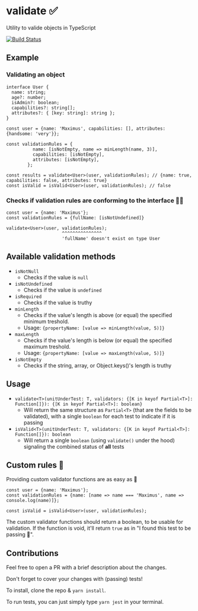 # validate :white_check_mark:
Utility to valide objects in TypeScript

[![Build Status](https://travis-ci.org/kreatemore/validate.svg?branch=master)](https://travis-ci.org/kreatemore/validate)

## Example

### Validating an object

```
interface User {
  name: string;
  age?: number;
  isAdmin?: boolean;
  capabilities?: string[];
  attributes?: { [key: string]: string };
}

const user = {name: 'Maximus', capabilities: [], attributes: {handsome: 'very'}};

const validationRules = {
          name: [isNotEmpty, name => minLength(name, 3)],
          capabilities: [isNotEmpty],
          attributes: [isNotEmpty],
        };

const results = validate<User>(user, validationRules); // {name: true, capabilities: false, attributes: true}
const isValid = isValid<User>(user, validationRules); // false
```

### Checks if validation rules are conforming to the interface :policeman:

```
const user = {name: 'Maximus'};
const validationRules = {fullName: [isNotUndefined]}

validate<User>(user, validationRules);
                     ^^^^^^^^^^^^^^^
                     'fullName' doesn't exist on type User
```

## Available validation methods

* `isNotNull`
  * Checks if the value is `null`
* `isNotUndefined`
  * Checks if the value is `undefined`
* `isRequired`
  * Checks if the value is truthy
* `minLength`
  * Checks if the value's length is above (or equal) the specified minimum treshold. 
  * Usage: `{propertyName: [value => minLength(value, 5)]}`
* `maxLength`
  * Checks if the value's length is below (or equal) the specified maximum treshold. 
  * Usage: `{propertyName: [value => maxLength(value, 5)]}`
* `isNotEmpty`
  * Checks if the string, array, or Object.keys()'s length is truthy

## Usage

* `validate<T>(unitUnderTest: T, validators: {[K in keyof Partial<T>]: Function[]}): {[K in keyof Partial<T>]: boolean}`
  * Will return the same structure as `Partial<T>` (that are the fields to be validated), 
  with a single `boolean` for each test to indicate if it is passing
* `isValid<T>(unitUnderTest: T, validators: {[K in keyof Partial<T>]: Function[]}): boolean`
  * Will return a single `boolean` (using `validate()` under the hood) signaling the combined status of **all** tests
  
## Custom rules :nail_care:

Providing custom validator functions are as easy as :1234:

```
const user = {name: 'Maximus'};
const validationRules = {name: [name => name === 'Maximus', name => console.log(name)]};

const isValid = isValid<User>(user, validationRules);
```

The custom validator functions should return a boolean, to be usable for validation. If the function is void, it'll return `true` as in "I found this test to be passing :thinking:".

## Contributions

Feel free to open a PR with a brief description about the changes.

Don't forget to cover your changes with (passing) tests! 

To install, clone the repo & `yarn install`.

To run tests, you can just simply type `yarn jest` in your terminal.
